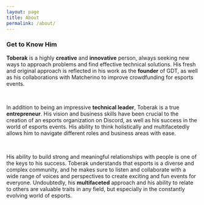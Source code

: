 ```yaml
---
layout: page
title: About
permalink: /about/
---
```


<h3>Get to Know Him</h3>
<p><strong>Toberak</strong> is a highly <strong>creative</strong> and <strong>innovative</strong> person, always seeking new ways to approach problems and find effective technical solutions. His fresh and original approach is reflected in his work as the <strong>founder</strong> of GDT, as well as his collaborations with Matcherino to improve crowdfunding for esports events.</p>
<br>
<p>In addition to being an impressive <strong>technical leader</strong>, Toberak is a true <strong>entrepreneur</strong>. His vision and business skills have been crucial to the creation of an esports organization on Discord, as well as his success in the world of esports events. His ability to think holistically and multifacetedly allows him to navigate different roles and business areas with ease.</p>
<br>
<p>His ability to build strong and meaningful relationships with people is one of the keys to his success. Toberak understands that esports is a diverse and complex community, and he makes sure to listen and collaborate with a wide range of voices and perspectives to create exciting and fun events for everyone. Undoubtedly, his <strong>multifaceted</strong> approach and his ability to relate to others are valuable traits in any field, but especially in the constantly evolving world of esports.</p>